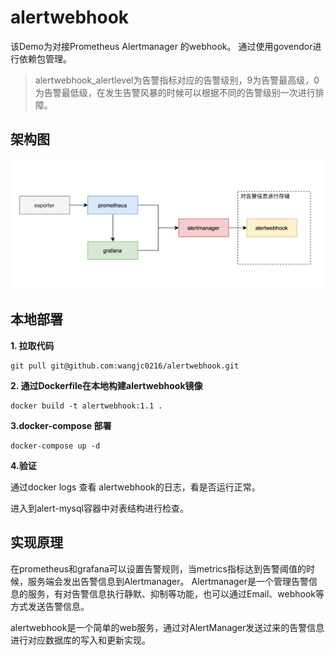 # alertwebhook

该Demo为对接Prometheus Alertmanager 的webhook。
通过使用govendor进行依赖包管理。

> alertwebhook_alertlevel为告警指标对应的告警级别，9为告警最高级，0为告警最低级，在发生告警风暴的时候可以根据不同的告警级别一次进行排障。

## 架构图
![architecture](architecture.png)

## 本地部署

**1. 拉取代码**

```shell
git pull git@github.com:wangjc0216/alertwebhook.git
```
**2. 通过Dockerfile在本地构建alertwebhook镜像**

```shell
docker build -t alertwebhook:1.1 .
```
**3.docker-compose 部署**

```shell
docker-compose up -d 
```
**4.验证**

通过docker logs 查看 alertwebhook的日志，看是否运行正常。

进入到alert-mysql容器中对表结构进行检查。


## 实现原理

在prometheus和grafana可以设置告警规则，当metrics指标达到告警阈值的时候，服务端会发出告警信息到Alertmanager。
Alertmanager是一个管理告警信息的服务，有对告警信息执行静默、抑制等功能，也可以通过Email、webhook等方式发送告警信息。

alertwebhook是一个简单的web服务，通过对AlertManager发送过来的告警信息进行对应数据库的写入和更新实现。

